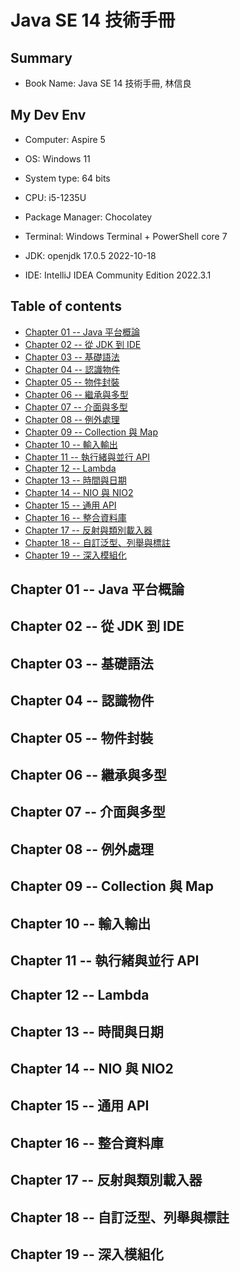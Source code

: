 # Java SE 14 技術手冊 #

## Summary ##

* Book Name: Java SE 14 技術手冊, 林信良

## My Dev Env ##

* Computer: Aspire 5

* OS: Windows 11

* System type: 64 bits

* CPU: i5-1235U

* Package Manager: Chocolatey

* Terminal: Windows Terminal + PowerShell core 7

* JDK: openjdk 17.0.5 2022-10-18

* IDE: IntelliJ IDEA Community Edition 2022.3.1

## Table of contents ##

* [Chapter 01 -- Java 平台概論](#chapter-01----java-平台概論)
* [Chapter 02 -- 從 JDK 到 IDE](#chapter-02----從-jdk-到-ide)
* [Chapter 03 -- 基礎語法](#chapter-03----基礎語法)
* [Chapter 04 -- 認識物件](#chapter-04----認識物件)
* [Chapter 05 -- 物件封裝](#chapter-05----物件封裝)
* [Chapter 06 -- 繼承與多型](#chapter-06----繼承與多型)
* [Chapter 07 -- 介面與多型](#chapter-07----介面與多型)
* [Chapter 08 -- 例外處理](#chapter-08----例外處理)
* [Chapter 09 -- Collection 與 Map](#chapter-09----collection-與-map)
* [Chapter 10 --  輸入輸出](#chapter-10----輸入輸出)
* [Chapter 11 -- 執行緒與並行 API](#chapter-11----執行緒與並行-api)
* [Chapter 12 -- Lambda](#chapter-12----lambda)
* [Chapter 13 -- 時間與日期](#chapter-13----時間與日期)
* [Chapter 14 -- NIO 與 NIO2](#chapter-14----nio-與-nio2)
* [Chapter 15 -- 通用 API](#chapter-15----通用-api)
* [Chapter 16 -- 整合資料庫](#chapter-16----整合資料庫)
* [Chapter 17 -- 反射與類別載入器](#chapter-17----反射與類別載入器)
* [Chapter 18 -- 自訂泛型、列舉與標註](#chapter-18----自訂泛型列舉與標註)
* [Chapter 19 -- 深入模組化](#chapter-19----深入模組化)

## Chapter 01 -- Java 平台概論 ##

## Chapter 02 -- 從 JDK 到 IDE ##

## Chapter 03 -- 基礎語法 ##

## Chapter 04 -- 認識物件 ##

## Chapter 05 -- 物件封裝 ##

## Chapter 06 -- 繼承與多型 ##

## Chapter 07 -- 介面與多型 ##

## Chapter 08 -- 例外處理 ##

## Chapter 09 -- Collection 與 Map ##

## Chapter 10 -- 輸入輸出 ##

## Chapter 11 -- 執行緒與並行 API ##

## Chapter 12 -- Lambda ##

## Chapter 13 -- 時間與日期 ##

## Chapter 14 -- NIO 與 NIO2 ##

## Chapter 15 -- 通用 API ##

## Chapter 16 -- 整合資料庫 ##

## Chapter 17 -- 反射與類別載入器 ##

## Chapter 18 -- 自訂泛型、列舉與標註 ##

## Chapter 19 -- 深入模組化 ##
